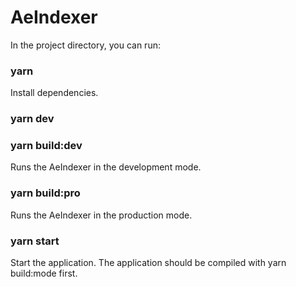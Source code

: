 # AeIndexer

In the project directory, you can run:

### yarn

Install dependencies.

### yarn dev

### yarn build:dev

Runs the AeIndexer in the development mode.

### yarn build:pro

Runs the AeIndexer in the production mode.

### yarn start

Start the application. The application should be compiled with yarn build:mode first.
